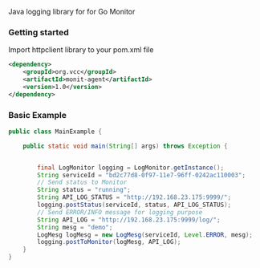 Java logging library for for Go Monitor


### Getting started
Import httpclient library to your pom.xml file
```xml
<dependency>
    <groupId>org.vcc</groupId>
    <artifactId>monit-agent</artifactId>
    <version>1.0</version>
</dependency>
```
### Basic Example

```java
public class MainExample {

    public static void main(String[] args) throws Exception {


        final LogMonitor logging = LogMonitor.getInstance();
        String serviceId = "bd2c77d8-0f97-11e7-96ff-0242ac110003";
        // Send status to Monitor
        String status = "running";
        String API_LOG_STATUS = "http://192.168.23.175:9999/";
        logging.postStatus(serviceId, status, API_LOG_STATUS);
        // Send ERROR/INFO message for logging purpose
        String API_LOG = "http://192.168.23.175:9999/log/";
        String mesg = "demo";
        LogMesg logMesg = new LogMesg(serviceId, Level.ERROR, mesg);
        logging.postToMonitor(logMesg, API_LOG);
    }
}

```